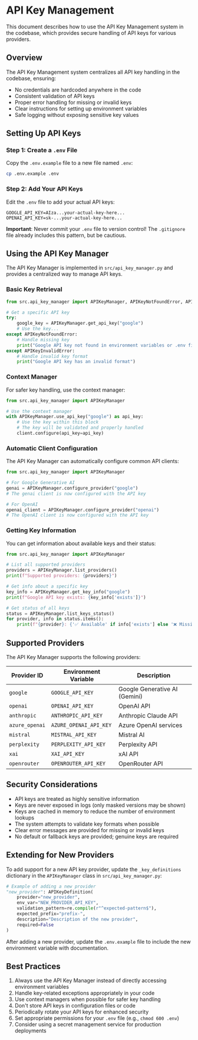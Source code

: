 # API Key Management

This document describes how to use the API Key Management system in the codebase, which provides secure handling of API keys for various providers.

## Overview

The API Key Management system centralizes all API key handling in the codebase, ensuring:

- No credentials are hardcoded anywhere in the code
- Consistent validation of API keys
- Proper error handling for missing or invalid keys
- Clear instructions for setting up environment variables
- Safe logging without exposing sensitive key values

## Setting Up API Keys

### Step 1: Create a `.env` File

Copy the `.env.example` file to a new file named `.env`:

```bash
cp .env.example .env
```

### Step 2: Add Your API Keys

Edit the `.env` file to add your actual API keys:

```
GOOGLE_API_KEY=AIza...your-actual-key-here...
OPENAI_API_KEY=sk-...your-actual-key-here...
```

**Important**: Never commit your `.env` file to version control! The `.gitignore` file already includes this pattern, but be cautious.

## Using the API Key Manager

The API Key Manager is implemented in `src/api_key_manager.py` and provides a centralized way to manage API keys.

### Basic Key Retrieval

```python
from src.api_key_manager import APIKeyManager, APIKeyNotFoundError, APIKeyInvalidError

# Get a specific API key
try:
    google_key = APIKeyManager.get_api_key("google")
    # Use the key...
except APIKeyNotFoundError:
    # Handle missing key
    print("Google API key not found in environment variables or .env file")
except APIKeyInvalidError:
    # Handle invalid key format
    print("Google API key has an invalid format")
```

### Context Manager

For safer key handling, use the context manager:

```python
from src.api_key_manager import APIKeyManager

# Use the context manager
with APIKeyManager.use_api_key("google") as api_key:
    # Use the key within this block
    # The key will be validated and properly handled
    client.configure(api_key=api_key)
```

### Automatic Client Configuration

The API Key Manager can automatically configure common API clients:

```python
from src.api_key_manager import APIKeyManager

# For Google Generative AI
genai = APIKeyManager.configure_provider("google")
# The genai client is now configured with the API key

# For OpenAI
openai_client = APIKeyManager.configure_provider("openai")
# The OpenAI client is now configured with the API key
```

### Getting Key Information

You can get information about available keys and their status:

```python
from src.api_key_manager import APIKeyManager

# List all supported providers
providers = APIKeyManager.list_providers()
print(f"Supported providers: {providers}")

# Get info about a specific key
key_info = APIKeyManager.get_key_info("google")
print(f"Google API key exists: {key_info['exists']}")

# Get status of all keys
status = APIKeyManager.list_keys_status()
for provider, info in status.items():
    print(f"{provider}: {'✅ Available' if info['exists'] else '❌ Missing'}")
```

## Supported Providers

The API Key Manager supports the following providers:

| Provider ID | Environment Variable | Description |
|-------------|----------------------|-------------|
| `google` | `GOOGLE_API_KEY` | Google Generative AI (Gemini) |
| `openai` | `OPENAI_API_KEY` | OpenAI API |
| `anthropic` | `ANTHROPIC_API_KEY` | Anthropic Claude API |
| `azure_openai` | `AZURE_OPENAI_API_KEY` | Azure OpenAI services |
| `mistral` | `MISTRAL_API_KEY` | Mistral AI |
| `perplexity` | `PERPLEXITY_API_KEY` | Perplexity API |
| `xai` | `XAI_API_KEY` | xAI API |
| `openrouter` | `OPENROUTER_API_KEY` | OpenRouter API |

## Security Considerations

- API keys are treated as highly sensitive information
- Keys are never exposed in logs (only masked versions may be shown)
- Keys are cached in memory to reduce the number of environment lookups
- The system attempts to validate key formats when possible
- Clear error messages are provided for missing or invalid keys
- No default or fallback keys are provided; genuine keys are required

## Extending for New Providers

To add support for a new API key provider, update the `_key_definitions` dictionary in the `APIKeyManager` class in `src/api_key_manager.py`:

```python
# Example of adding a new provider
"new_provider": APIKeyDefinition(
    provider="new_provider",
    env_var="NEW_PROVIDER_API_KEY",
    validation_pattern=re.compile(r"^expected-pattern$"),
    expected_prefix="prefix-",
    description="Description of the new provider",
    required=False
)
```

After adding a new provider, update the `.env.example` file to include the new environment variable with documentation.

## Best Practices

1. Always use the API Key Manager instead of directly accessing environment variables
2. Handle key-related exceptions appropriately in your code
3. Use context managers when possible for safer key handling
4. Don't store API keys in configuration files or code
5. Periodically rotate your API keys for enhanced security
6. Set appropriate permissions for your `.env` file (e.g., `chmod 600 .env`)
7. Consider using a secret management service for production deployments 